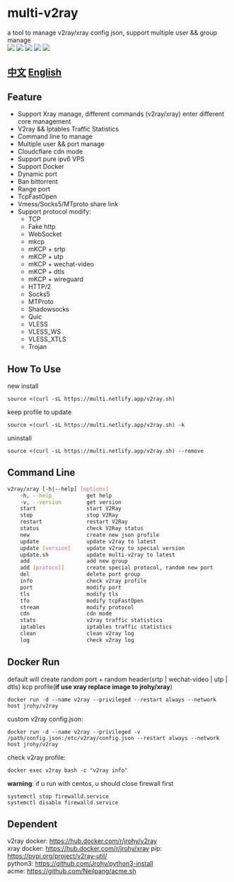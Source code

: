 # multi-v2ray
a tool to manage v2ray/xray config json, support multiple user && group manage  
![](https://img.shields.io/pypi/v/v2ray-util.svg) 
![](https://img.shields.io/docker/pulls/jrohy/v2ray.svg)
![](https://img.shields.io/github/stars/Jrohy/multi-v2ray.svg) 
![](https://img.shields.io/github/forks/Jrohy/multi-v2ray.svg) 
![](https://img.shields.io/github/license/Jrohy/multi-v2ray.svg)

## [中文](README.md)  [English](README_EN.md)

## Feature
- Support Xray manage, different commands (v2ray/xray) enter different core management
- V2ray && Iptables Traffic Statistics
- Command line to manage
- Multiple user && port manage
- Cloudcflare cdn mode
- Support pure ipv6 VPS
- Support Docker
- Dynamic port
- Ban bittorrent
- Range port
- TcpFastOpen
- Vmess/Socks5/MTproto share link
- Support protocol modify:
  - TCP
  - Fake http
  - WebSocket
  - mkcp
  - mKCP + srtp
  - mKCP + utp
  - mKCP + wechat-video
  - mKCP + dtls
  - mKCP + wireguard
  - HTTP/2
  - Socks5
  - MTProto
  - Shadowsocks
  - Quic
  - VLESS
  - VLESS_WS
  - VLESS_XTLS
  - Trojan

## How To Use
new install
```
source <(curl -sL https://multi.netlify.app/v2ray.sh)
```

keep profile to update
```
source <(curl -sL https://multi.netlify.app/v2ray.sh) -k
```

uninstall
```
source <(curl -sL https://multi.netlify.app/v2ray.sh) --remove
```

## Command Line
```bash
v2ray/xray [-h|--help] [options]
    -h, --help           get help
    -v, --version        get version
    start                start V2Ray
    stop                 stop V2Ray
    restart              restart V2Ray
    status               check V2Ray status
    new                  create new json profile
    update               update v2ray to latest
    update [version]     update v2ray to special version
    update.sh            update multi-v2ray to latest
    add                  add new group
    add [protocol]       create special protocol, random new port
    del                  delete port group
    info                 check v2ray profile
    port                 modify port
    tls                  modify tls
    tfo                  modify tcpFastOpen
    stream               modify protocol
    cdn                  cdn mode
    stats                v2ray traffic statistics
    iptables             iptables traffic statistics
    clean                clean v2ray log
    log                  check v2ray log
```

## Docker Run
default will create random port + random header(srtp | wechat-video | utp | dtls) kcp profile(**if use xray replace image to jrohy/xray**)  
```
docker run -d --name v2ray --privileged --restart always --network host jrohy/v2ray
```

custom v2ray config.json:
```
docker run -d --name v2ray --privileged -v /path/config.json:/etc/v2ray/config.json --restart always --network host jrohy/v2ray
```

check v2ray profile:
```
docker exec v2ray bash -c "v2ray info"
```

**warning**: if u run with centos, u should close firewall first
```
systemctl stop firewalld.service
systemctl disable firewalld.service
```

## Dependent
v2ray docker: https://hub.docker.com/r/jrohy/v2ray  
xray docker: https://hub.docker.com/r/jrohy/xray
pip: https://pypi.org/project/v2ray-util/  
python3: https://github.com/Jrohy/python3-install  
acme: https://github.com/Neilpang/acme.sh
